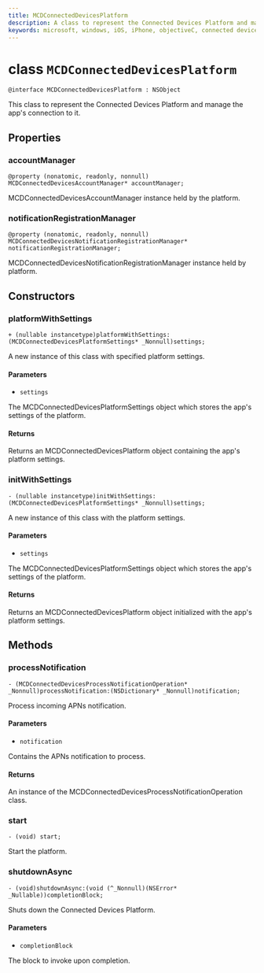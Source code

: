```yaml
---
title: MCDConnectedDevicesPlatform
description: A class to represent the Connected Devices Platform and manage the app's connection to it.
keywords: microsoft, windows, iOS, iPhone, objectiveC, connected devices, Project Rome
---
```


# class `MCDConnectedDevicesPlatform` 

```
@interface MCDConnectedDevicesPlatform : NSObject
```  
This class to represent the Connected Devices Platform and manage the app's connection to it.

## Properties

### accountManager
`@property (nonatomic, readonly, nonnull) MCDConnectedDevicesAccountManager* accountManager;`

MCDConnectedDevicesAccountManager instance held by the platform.

### notificationRegistrationManager
`@property (nonatomic, readonly, nonnull) MCDConnectedDevicesNotificationRegistrationManager* notificationRegistrationManager;`

MCDConnectedDevicesNotificationRegistrationManager instance held by platform.

## Constructors

### platformWithSettings
`+ (nullable instancetype)platformWithSettings:(MCDConnectedDevicesPlatformSettings* _Nonnull)settings;`

A new instance of this class with specified platform settings.

#### Parameters 
* `settings` 

The MCDConnectedDevicesPlatformSettings object which stores the app's settings of the platform.

#### Returns

Returns an MCDConnectedDevicesPlatform object containing the app's platform settings.

### initWithSettings
`- (nullable instancetype)initWithSettings:(MCDConnectedDevicesPlatformSettings* _Nonnull)settings;`

A new instance of this class with the platform settings.

#### Parameters 
* `settings` 

The MCDConnectedDevicesPlatformSettings object which stores the app's settings of the platform.

#### Returns

Returns an MCDConnectedDevicesPlatform object initialized with the app's platform settings.

## Methods

### processNotification
`- (MCDConnectedDevicesProcessNotificationOperation* _Nonnull)processNotification:(NSDictionary* _Nonnull)notification;`

Process incoming APNs notification.

#### Parameters 
* `notification` 

Contains the APNs notification to process.

#### Returns

An instance of the MCDConnectedDevicesProcessNotificationOperation class.

### start
`- (void) start;`

Start the platform.

### shutdownAsync
`- (void)shutdownAsync:(void (^_Nonnull)(NSError* _Nullable))completionBlock;`

Shuts down the Connected Devices Platform.

#### Parameters 
* `completionBlock` 

The block to invoke upon completion.